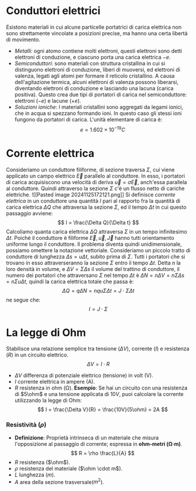 # Conduttori elettrici
Esistono materiali in cui alcune particelle portatrici di carica elettrica non sono strettamente vincolate a posizioni precise, ma hanno una certa libertà di movimento.
- *Metalli*: ogni atomo contiene molti elettroni, questi elettroni sono detti elettroni di conduzione, e ciascuno porta una carica elettrica $−e$.
- *Semiconduttori*: sono materiali con struttura cristallina in cui si distinguono elettroni di conduzione, liberi di muoversi, ed elettroni di valenza, legati agli atomi per formare il reticolo cristallino. A causa dell'agitazione termica, alcuni elettroni di valenza possono liberarsi, diventando elettroni di conduzione e lasciando una lacuna (carica positiva). Questo crea due tipi di portatori di carica nel semiconduttore: elettroni ($-e$) e lacune ($+e$).
- *Soluzioni ioniche*: I materiali cristallini sono aggregati da legami ionici, che in acqua si spezzano formando ioni. In questo caso gli stessi ioni fungono da portatori di carica.
L'unità elementare di carica è:
$$
e = 1.602 \times 10^{-19}C
$$
# Corrente elettrica
Consideriamo un conduttore filiforme, di sezione traversa $\Sigma$, cui viene applicato un campo elettrico $\vec{E}$ parallelo al conduttore. In esso, i portatori di carica acquisiscono una velocità di deriva $\vec{u}= \sigma \vec{E}$, anch'essa parallela al conduttore. Quindi attraverso la sezione $\Sigma$ c'è un flusso netto di cariche elettriche.
![[Pasted image 20241125172121.png]]
Si definisce *corrente elettrica* in un conduttore una quantità $I$ pari al rapporto fra la quantità di carica elettrica $\Delta Q$ che attraversa la sezione $\Sigma$, ed il tempo $\Delta t$ in cui questo passaggio avviene:
$$
I = \frac{\Delta Q}{\Delta t}
$$
Calcoliamo quanta carica elettrica $\Delta Q$ attraversa $\Sigma$ in un tempo infinitesimo $\Delta t$. Poiché il conduttore è filiforme $\vec{E}, \vec{u}, \vec{J}$ hanno tutti orientamento uniforme lungo il conduttore. Il problema diventa quindi unidimensionale, possiamo omettere la notazione vettoriale.
Consideriamo un piccolo tratto di conduttore di lunghezza $\Delta s = u\Delta t$, subito prima di $\Sigma$. Tutti i portatori che si trovano in esso attraverseranno la sezione $\Sigma$ entro il tempo $\Delta t$. Detta $n$ la loro densità in volume, e $\Delta V = \Sigma \Delta s$ il volume del trattino di conduttore, il numero dei portatori che attraversano $\Sigma$ nel tempo $\Delta t$ è $\Delta N = n\Delta V = n\Sigma \Delta s=n\Sigma u\Delta t$, quindi la carica elettrica totale che passa è:
$$
\Delta Q=q\Delta N=nqu\Sigma \Delta t=J\cdot \Sigma \Delta t
$$
ne segue che:
$$
I = J\cdot \Sigma
$$
# La legge di Ohm
Stabilisce una relazione semplice tra tensione ($\Delta V$), corrente ($I$) e resistenza ($R$) in un circuito elettrico.
$$
\Delta V = I \cdot R
$$
- $\Delta V$ differenza di potenziale elettrico (tensione) in volt (V).
- $I$ corrente elettrica in ampere (A).
- $R$ resistenza in ohm (Ω).
**Esempio**:
Se hai un circuito con una resistenza di $5\ohm$ e una tensione applicata di $10V$, puoi calcolare la corrente utilizzando la legge di Ohm:
$$
I = \frac{\Delta V}{R} = \frac{10V}{5\ohm} = 2A
$$
### Resistività ($\rho$)
- **Definizione**: Proprietà intrinseca di un materiale che misura l'opposizione al passaggio di corrente; espressa in **ohm-metri (Ω·m)**.
$$
R = \rho \frac{L}{A}
$$
- $R$ resistenza ($\ohm$).
- $\rho$ resistenza del materiale ($\ohm \cdot m$).
- $L$ lunghezza ($m$).
- $A$ area della sezione trasversale($m^{2}$).

